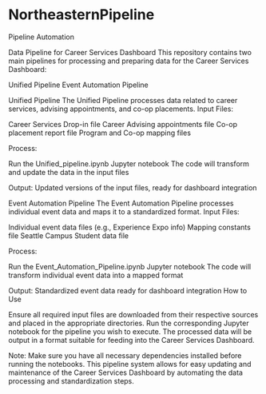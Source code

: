 # NortheasternPipeline
Pipeline Automation

Data Pipeline for Career Services Dashboard
This repository contains two main pipelines for processing and preparing data for the Career Services Dashboard:

Unified Pipeline
Event Automation Pipeline

Unified Pipeline
The Unified Pipeline processes data related to career services, advising appointments, and co-op placements.
Input Files:

Career Services Drop-in file
Career Advising appointments file
Co-op placement report file
Program and Co-op mapping files

Process:

Run the Unified_pipeline.ipynb Jupyter notebook
The code will transform and update the data in the input files

Output:
Updated versions of the input files, ready for dashboard integration


Event Automation Pipeline
The Event Automation Pipeline processes individual event data and maps it to a standardized format.
Input Files:

Individual event data files (e.g., Experience Expo info)
Mapping constants file
Seattle Campus Student data file

Process:

Run the Event_Automation_Pipeline.ipynb Jupyter notebook
The code will transform individual event data into a mapped format

Output:
Standardized event data ready for dashboard integration
How to Use

Ensure all required input files are downloaded from their respective sources and placed in the appropriate directories.
Run the corresponding Jupyter notebook for the pipeline you wish to execute.
The processed data will be output in a format suitable for feeding into the Career Services Dashboard.

Note: Make sure you have all necessary dependencies installed before running the notebooks.
This pipeline system allows for easy updating and maintenance of the Career Services Dashboard by automating the data processing and standardization steps.